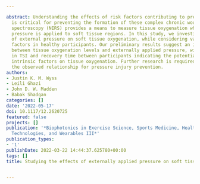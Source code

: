 ---
abstract: Understanding the effects of risk factors contributing to pressure injuries
  is critical for preventing the formation of these complex chronic wounds. Near-infrared
  spectroscopy (NIRS) provides a means to measure tissue oxygenation when external
  pressure is applied to soft tissue regions. In this study, we investigated the effects
  of external pressure on soft tissue oxygenation, while considering various intrinsic
  factors in healthy participants. Our preliminary results suggest an inverse correlation
  between tissue oxygenation levels and externally applied pressure, with variation
  in TSI and recovery time between participants indicating the potential effects of
  intrinsic factors on tissue oxygenation. Further research is required to fully characterize
  the observed relationship for pressure injury prevention.
authors:
- Justin K. M. Wyss
- Leili Ghazi
- John D. W. Madden
- Babak Shadgan
categories: []
date: '2022-05-17'
doi: 10.1117/12.2620725
featured: false
projects: []
publication: '*Biophotonics in Exercise Science, Sports Medicine, Health Monitoring
  Technologies, and Wearables III*'
publication_types:
- '1'
publishDate: 2022-03-22 14:44:37.625780+00:00
tags: []
title: Studying the effects of externally applied pressure on soft tissue oxygenation

---
